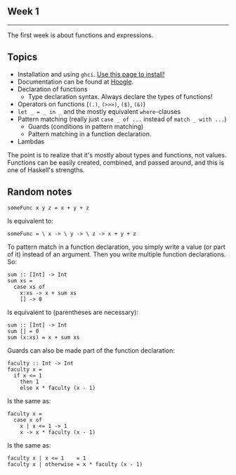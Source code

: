 Week 1
----------------------------------
----------------------------------
The first week is about functions and expressions.

Topics
------
* Installation and using `ghci`.
  [Use this page to install!](https://www.haskell.org/platform/)
* Documentation can be found at [Hoogle](https://hoogle.haskell.org).
* Declaration of functions
  - Type declaration syntax. Always declare the types of functions!
* Operators on functions (`(.)`, `(>>>)`, `($)`, `(&)`)
* `let _ = _ in _` and the mostly equivalent `where`-clauses
* Pattern matching (really just `case _ of ...` instead of `match _ with ...`)
  - Guards (conditions in pattern matching)
  - Pattern matching in a function declaration.
* Lambdas

The point is to realize that it's mostly about types and functions, not values.
Functions can be easily created, combined, and passed around, and this is one of
Haskell's strengths.

Random notes
------------
```
someFunc x y z = x + y + z
```
Is equivalent to:
```
someFunc = \ x -> \ y -> \ z -> x + y + z
```

To pattern match in a function declaration, you simply write a value (or part of
it) instead of an argument. Then you write multiple function declarations. So:
```
sum :: [Int] -> Int
sum xs =
  case xs of
    x:xs -> x + sum xs
    [] -> 0
```
Is equivalent to (parentheses are necessary):
```
sum :: [Int] -> Int
sum [] = 0
sum (x:xs) = x + sum xs
```

Guards can also be made part of the function declaration:
```
faculty :: Int -> Int
faculty x =
  if x <= 1
    then 1
    else x * faculty (x - 1)
```
Is the same as:
```
faculty x =
  case x of
    x | x <= 1 -> 1
    x -> x * faculty (x - 1)
```
Is the same as:
```
faculty x | x <= 1    = 1
faculty x | otherwise = x * faculty (x - 1)
```
